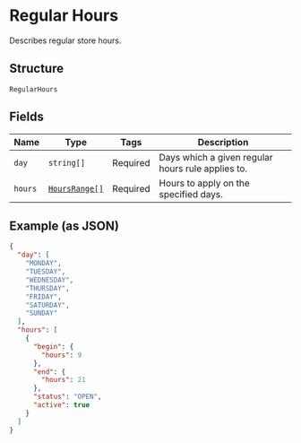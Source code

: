 
# Regular Hours

Describes regular store hours.

## Structure

`RegularHours`

## Fields

| Name | Type | Tags | Description |
|  --- | --- | --- | --- |
| `day` | `string[]` | Required | Days which a given regular hours rule applies to. |
| `hours` | [`HoursRange[]`](/doc/models/hours-range.md) | Required | Hours to apply on the specified days. |

## Example (as JSON)

```json
{
  "day": [
    "MONDAY",
    "TUESDAY",
    "WEDNESDAY",
    "THURSDAY",
    "FRIDAY",
    "SATURDAY",
    "SUNDAY"
  ],
  "hours": [
    {
      "begin": {
        "hours": 9
      },
      "end": {
        "hours": 21
      },
      "status": "OPEN",
      "active": true
    }
  ]
}
```

